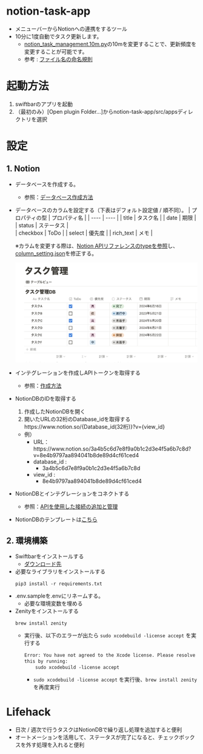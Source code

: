 # notion-task-app
 - メニューバーからNotionへの連携をするツール
 - 10分に1度自動でタスク更新します。
   - [notion_task_management.10m.py](src/apps/notion_task_management.10m.py)の10mを変更することで、更新頻度を変更することが可能です。
   - 参考 : [ファイル名の命名規則](https://github.com/swiftbar/SwiftBar)

# 起動方法
1. swiftbarのアプリを起動
2. （最初のみ）[Open plugin Folder...]からnotion-task-app/src/appsディレクトリを選択

# 設定

## 1. Notion
 - データベースを作成する。
   - 参照：[データベース作成方法](https://www.notion.so/ja-jp/help/create-a-database)
 - データベースのカラムを設定する（下表はデフォルト設定値 / 順不同）。
    | プロパティの型 | プロパティ名 |
    | ---- | ---- |
    | title | タスク名 |
    | date | 期限 |
    | status | ステータス |  
    | checkbox | ToDo |
    | select | 優先度 |
    | rich_text | メモ |

    ※カラムを変更する際は、[Notion APIリファレンスのtypeを参照](https://developers.notion.com/reference/property-object)し、[column_setting.json](column_setting.json)を修正する。

    ![NotionDBのカラムイメージ](img/notionDB_column_img.png)

 - インテグレーションを作成しAPIトークンを取得する
   - 参照：[作成方法](https://www.notion.so/ja-jp/help/create-integrations-with-the-notion-api)
 - NotionDBのIDを取得する
   1. 作成したNotionDBを開く
   2. 開いたURLの32桁のDatabase_idを取得する
        <div>https://www.notion.so/{Database_id(32桁)}?v={view_id}</div>
    - 例）
      - <div> URL：https://www.notion.so/3a4b5c6d7e8f9a0b1c2d3e4f5a6b7c8d?v=8e4b9797aa894041b8de89d4cf61ced4</div>
      - database_id :
        -  3a4b5c6d7e8f9a0b1c2d3e4f5a6b7c8d
      - view_id     : 
        - 8e4b9797aa894041b8de89d4cf61ced4

 - NotionDBとインテグレーションをコネクトする
   - 参照：[APIを使用した接続の追加と管理
](https://www.notion.so/ja-jp/help/add-and-manage-connections-with-the-api)

 - NotionDBのテンプレートは[こちら](https://temporal-seatbelt-718.notion.site/ToDo-a8d8f7875ae449f98eaa377b20dd13cb)


## 2. 環境構築
  - Swiftbarをインストールする
    - [ダウンロード先](https://github.com/swiftbar/SwiftBar/releases)
  - 必要なライブラリをインストールする
    ```
    pip3 install -r requirements.txt
    ```
  - .env.sampleを.envにリネームする。
    - 必要な環境変数を埋める
  - Zenityをインストールする
    ```
    brew install zenity
    ```
    - 実行後、以下のエラーが出たら `sudo xcodebuild -license accept` を実行する
        ``` 
        Error: You have not agreed to the Xcode license. Please resolve this by running:
            sudo xcodebuild -license accept
        ```
        - `sudo xcodebuild -license accept` を実行後、`brew install zenity`を再度実行

# Lifehack
 - 日次 / 週次で行うタスクはNotionDBで繰り返し処理を追加すると便利
 - オートメーションを活用して、ステータスが完了になると、チェックボックスを外す処理を入れると便利